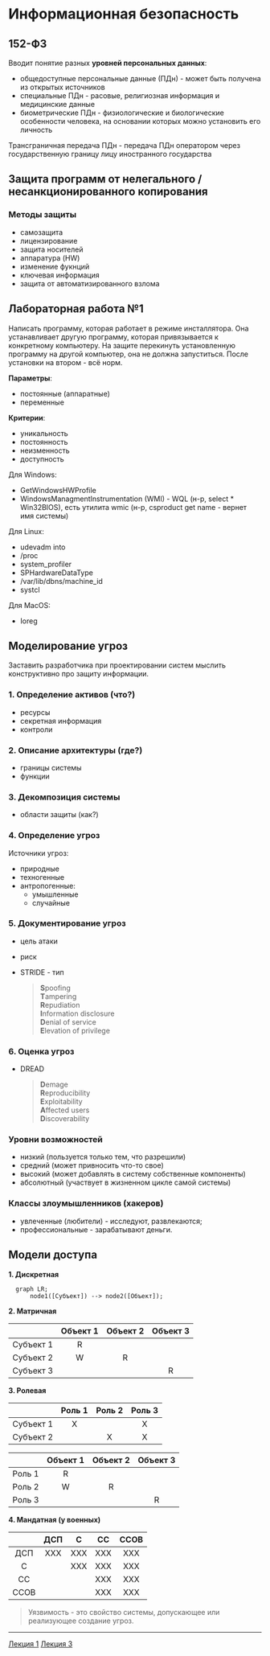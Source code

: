 # Информационная безопасность

## 152-ФЗ

Вводит понятие разных **уровней персональных данных**:
- общедоступные персональные данные (ПДн) - может быть получена из открытых источников
- специальные ПДн - расовые, религиозная информация и медицинские данные
- биометрические ПДн - физиологические и биологические особенности человека, на основании которых можно установить его личность

Трансграничная передача ПДн - передача ПДн оператором через государственную границу лицу иностранного государства


## Защита программ от нелегального / несанкционированного копирования

### Методы защиты
- самозащита
- лицензирование
- защита носителей
- аппаратура (HW)
- изменение фукнций
- ключевая информация
- защита от автоматизированного взлома
    

## Лабораторная работа №1

Написать программу, которая работает в режиме инсталлятора. Она устанавливает другую программу, которая привязывается к конкретному компьютеру.
На защите перекинуть установленную программу на другой компьютер, она не должна запуститься. После установки на втором - всё норм.

**Параметры**:
- постоянные (аппаратные)
- переменные

**Критерии**:
- уникальность
- постоянность
- неизменность
- доступность
    
Для Windows:
- GetWindowsHWProfile
- WindowsManagmentInstrumentation (WMI) - WQL (н-р, select * Win32BIOS), есть утилита wmic (н-р, csproduct get name - вернет имя системы)
    
Для Linux:
- udevadm into
- /proc
- system_profiler
- SPHardwareDataType
- /var/lib/dbns/machine_id
- systcl

Для MacOS:
- Ioreg


## Моделирование угроз

Заставить разработчика при проектировании систем мыслить конструктивно про защиту информации.

### 1. Определение активов (что?)
- ресурсы
- секретная информация
- контроли
    
### 2. Описание архитектуры (где?)
- границы системы
- функции

### 3. Декомпозиция системы
- области защиты (как?)

### 4. Определение угроз
Источники угроз:
- природные
- техногенные
- антропогенные:
  - умышленные
  - случайные

### 5. Документирование угроз
- цель атаки 
- риск
- STRIDE - тип

  > **S**poofing<br>
  > **T**ampering<br>
  > **R**epudiation<br>
  > **I**nformation disclosure<br>
  > **D**enial of service<br>
  > **E**levation of privilege<br>

### 6. Оценка угроз
- DREAD
 
  > **D**emage<br>
  > **R**eproducibility<br>
  > **E**xploitability<br>
  > **A**ffected users<br>
  > **D**iscoverability
    
### Уровни возможностей
- низкий (пользуется только тем, что разрешили)
- средний (может привносить что-то свое)
- высокий (может добавлять в систему собственные компоненты)
- абсолютный (участвует в жизненном цикле самой системы)

### Классы злоумышленников (хакеров)
- увлеченные (любители) - исследуют, развлекаются;
- профессиональные - зарабатывают деньги.
    
    
## Модели доступа

**1. Дискретная**

```mermaid
  graph LR;
      node1([Субъект]) --> node2([Объект]);
```

**2. Матричная**
    
|           | Объект 1 | Объект 2 | Объект 3 |
|:---------:|:--------:|:--------:|:--------:|
| Субъект 1 |     R    |          |          |
| Субъект 2 |     W    |     R    |          |
| Субъект 3 |          |          |     R    |

**3. Ролевая**
    
|          | Роль 1 | Роль 2 | Роль 3 |
|:--------:|:------:|:------:|:------:|
|Субъект 1 |    Х   |        |    Х   |
|Субъект 2 |        |    Х   |    Х   |
    
    
|       | Объект 1 | Объект 2 | Объект 3 |
|:-----:|:--------:|:--------:|:--------:|
|Роль 1 |     R    |          |          |
|Роль 2 |     W    |     R    |          |
|Роль 3 |          |          |     R    |
    
**4. Мандатная (у военных)**
    
    
|     |  ДСП  |   С   |   СС  |  ССОВ |
|:---:|:-----:|:-----:|:-----:|:-----:|
|ДСП  |  ХХХ  |  ХХХ  |  ХХХ  |  ХХХ  |
|С    |       |  ХХХ  |  XXX  |  XXX  |
|СС   |       |       |  XXX  |  XXX  |
|ССОВ |       |       |  XXX  |  XXX  |

    
> Уязвимость - это свойство системы, допускающее или реализующее создание угроз.

--- 

[Лекция 1](https://github.com/ilyasssklimov/bmstu_all/tree/sem_07/DataSecurity/lections/lection_01.md) 
[Лекция 3](https://github.com/ilyasssklimov/bmstu_all/tree/sem_07/DataSecurity/lections/lection_03.md)
